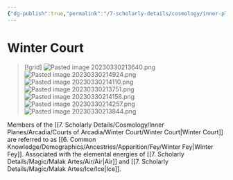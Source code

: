 ```yaml
---
{"dg-publish":true,"permalink":"/7-scholarly-details/cosmology/inner-planes/arcadia/courts-of-arcadia/winter-court/winter-court/"}
---
```


# Winter Court

>[!grid]
>![Pasted image 20230330213640.png](/img/user/x.%20Assets/Attachments/Pasted%20image%2020230330213640.png)
>![Pasted image 20230330214924.png](/img/user/x.%20Assets/Attachments/Pasted%20image%2020230330214924.png)
>![Pasted image 20230330214110.png](/img/user/x.%20Assets/Attachments/Pasted%20image%2020230330214110.png)
>![Pasted image 20230330213751.png](/img/user/x.%20Assets/Attachments/Pasted%20image%2020230330213751.png)
>![Pasted image 20230330214158.png](/img/user/x.%20Assets/Attachments/Pasted%20image%2020230330214158.png)
>![Pasted image 20230330214257.png](/img/user/x.%20Assets/Attachments/Pasted%20image%2020230330214257.png)
>![Pasted image 20230330213844.png](/img/user/x.%20Assets/Attachments/Pasted%20image%2020230330213844.png)

Members of the [[7. Scholarly Details/Cosmology/Inner Planes/Arcadia/Courts of Arcadia/Winter Court/Winter Court\|Winter Court]] are referred to as [[6. Common Knowledge/Demographics/Ancestries/Apparition/Fey/Winter Fey\|Winter Fey]]. Associated with the elemental energies of [[7. Scholarly Details/Magic/Malak Artes/Air/Air\|Air]] and [[7. Scholarly Details/Magic/Malak Artes/Ice/Ice\|Ice]]. 